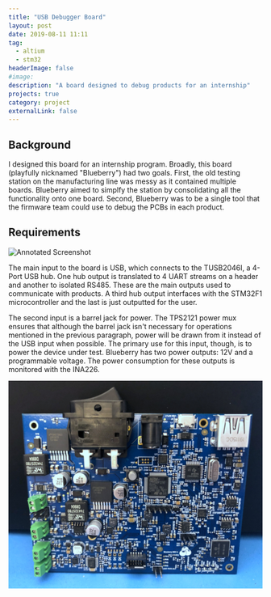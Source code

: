 ```yaml
---
title: "USB Debugger Board"
layout: post
date: 2019-08-11 11:11
tag:
  - altium
  - stm32
headerImage: false
#image:
description: "A board designed to debug products for an internship"
projects: true
category: project
externalLink: false
---
```


## Background

I designed this board for an internship program. Broadly, this board
(playfully nicknamed "Blueberry") had two goals. First, the old testing
station on the manufacturing line was messy as it contained multiple
boards. Blueberry aimed to simplfy the station by consolidating all the
functionality onto one board. Second, Blueberry was to be a single tool
that the firmware team could use to debug the PCBs in each product.

## Requirements
![Annotated Screenshot](../assets/images/blueberry/annotated.png)

The main input to the board is USB, which connects to the TUSB2046I, a
4-Port USB hub. One hub output is translated to 4 UART streams on a
header and another to isolated RS485. These are the main outputs used to
communicate with products. A third hub output interfaces with the
STM32F1 microcontroller and the last is just outputted for the user.

The second input is a barrel jack for power. The TPS2121 power mux
ensures that although the barrel jack isn't necessary for operations
mentioned in the previous paragraph, power will be drawn from it
instead of the USB input when possible. The primary use for this input,
though, is to power the device under test. Blueberry has two power
outputs: 12V and a programmable voltage. The power consumption for these
outputs is monitored with the INA226.

![Blueberry](../assets/images/blueberry/blueberry.jpg)
